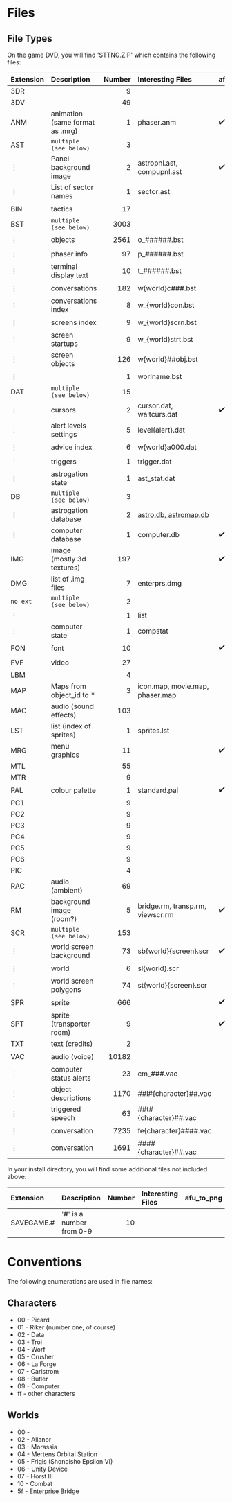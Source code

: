# Files

## File Types

On the game DVD, you will find 'STTNG.ZIP' which contains the following files:

| Extension | Description               | Number | Interesting Files          | afu_to_png         | afu_to_json        | afu_to_wav         |
| :---      | :---                      | ---:   | :---                       | :---               | :---               | :---               |
| 3DR       |                           |      9 |                            |                    |                    |                    |
| 3DV       |                           |     49 |                            |                    |                    |                    |
| ANM       | animation (same format as .mrg) |      1 | phaser.anm           | :heavy_check_mark: |                    |                    |
| AST       | `multiple (see below)`    |      3 |                            |                    |                    |                    |
| &vellip;  | Panel background image    |      2 | astropnl.ast, compupnl.ast | :heavy_check_mark: |                    |                    |
| &vellip;  | List of sector names      |      1 | sector.ast                 |                    | :heavy_check_mark: |                    |
| BIN       | tactics                   |     17 |                            |                    | :heavy_check_mark: |                    |
| BST       | `multiple (see below)`    |   3003 |                            |                    |                    |                    |
| &vellip;  | objects                   |   2561 | o_######.bst               |                    | :heavy_check_mark: |                    |
| &vellip;  | phaser info               |     97 | p_######.bst               |                    | :heavy_check_mark: |                    |
| &vellip;  | terminal display text     |     10 | t_######.bst               |                    | :heavy_check_mark: |                    |
| &vellip;  | conversations             |    182 | w{world}c###.bst           |                    | :heavy_check_mark: |                    |
| &vellip;  | conversations index       |      8 | w_{world}con.bst           |                    | :heavy_check_mark: |                    |
| &vellip;  | screens index             |      9 | w_{world}scrn.bst          |                    | :heavy_check_mark: |                    |
| &vellip;  | screen startups           |      9 | w_{world}strt.bst          |                    | :heavy_check_mark: |                    |
| &vellip;  | screen objects            |    126 | w{world}##obj.bst          |                    | :heavy_check_mark: |                    |
| &vellip;  |                           |      1 | worlname.bst               |                    | :heavy_check_mark: |                    |
| DAT       | `multiple (see below)`    |     15 |                            |                    |                    |                    |
| &vellip;  | cursors                   |      2 | cursor.dat, waitcurs.dat   | :heavy_check_mark: |                    |                    |
| &vellip;  | alert levels settings     |      5 | level{alert}.dat           |                    | :heavy_check_mark: |                    |
| &vellip;  | advice index              |      6 | w{world}a000.dat           |                    | :heavy_check_mark: |                    |
| &vellip;  | triggers                  |      1 | trigger.dat                |                    | :heavy_check_mark: |                    |
| &vellip;  | astrogation state         |      1 | ast_stat.dat               |                    | :heavy_check_mark: |                    |
| DB        | `multiple (see below)`    |      3 |                            |                    |                    |                    |
| &vellip;  | astrogation database      |      2 | [astro.db, astromap.db](ASTRO.md) |             | :heavy_check_mark: |                    |
| &vellip;  | computer database         |      1 | computer.db                | :heavy_check_mark: | :heavy_check_mark: |                    |
| IMG       | image (mostly 3d textures)|    197 |                            | :heavy_check_mark: |                    |                    |
| DMG       | list of .img files        |      7 | enterprs.dmg               |                    |                    |                    |
| `no ext`  | `multiple (see below)`    |      2 |                            |                    |                    |                    |
| &vellip;  |                           |      1 | list                       |                    |                    |                    |
| &vellip;  | computer state            |      1 | compstat                   |                    | :heavy_check_mark: |                    |
| FON       | font                      |     10 |                            | :heavy_check_mark: | :heavy_check_mark: |                    |
| FVF       | video                     |     27 |                            |                    | :heavy_check_mark: |                    |
| LBM       |                           |      4 |                            |                    |                    |                    |
| MAP       | Maps from object_id to *  |      3 | icon.map, movie.map, phaser.map |               | :heavy_check_mark: |                    |
| MAC       | audio (sound effects)     |    103 |                            |                    |                    | :heavy_check_mark: |
| LST       | list (index of sprites)   |      1 | sprites.lst                |                    | :heavy_check_mark: |                    |
| MRG       | menu graphics             |     11 |                            | :heavy_check_mark: | :heavy_check_mark: |                    |
| MTL       |                           |     55 |                            |                    |                    |                    |
| MTR       |                           |      9 |                            |                    |                    |                    |
| PAL       | colour palette            |      1 | standard.pal               | :heavy_check_mark: | :heavy_check_mark: |                    |
| PC1       |                           |      9 |                            |                    |                    |                    |
| PC2       |                           |      9 |                            |                    |                    |                    |
| PC3       |                           |      9 |                            |                    |                    |                    |
| PC4       |                           |      9 |                            |                    |                    |                    |
| PC5       |                           |      9 |                            |                    |                    |                    |
| PC6       |                           |      9 |                            |                    |                    |                    |
| PIC       |                           |      4 |                            |                    |                    |                    |
| RAC       | audio (ambient)           |     69 |                            |                    |                    | :heavy_check_mark: |
| RM        | background image (room?)  |      5 | bridge.rm, transp.rm, viewscr.rm | :heavy_check_mark: |              |                    |
| SCR       | `multiple (see below)`    |    153 |                            |                    |                    |                    |
| &vellip;  | world screen background   |     73 | sb{world}{screen}.scr      | :heavy_check_mark: |                    |                    |
| &vellip;  | world                     |      6 | sl{world}.scr              |                    | :heavy_check_mark: |                    |
| &vellip;  | world screen polygons     |     74 | st{world}{screen}.scr      |                    | :heavy_check_mark: |                    |
| SPR       | sprite                    |    666 |                            | :heavy_check_mark: | :heavy_check_mark: |                    |
| SPT       | sprite (transporter room) |      9 |                            | :heavy_check_mark: | :heavy_check_mark: |                    |
| TXT       | text (credits)            |      2 |                            |                    |                    |                    |
| VAC       | audio (voice)             |  10182 |                            |                    |                    | :heavy_check_mark: |
| &vellip;  | computer status alerts    |     23 | cm_###.vac                 |                    |                    | :heavy_check_mark: |
| &vellip;  | object descriptions       |   1170 | ##l#{character}##.vac      |                    |                    | :heavy_check_mark: |
| &vellip;  | triggered speech          |     63 | ##t#{character}##.vac      |                    |                    | :heavy_check_mark: |
| &vellip;  | conversation              |   7235 | fe{character}####.vac      |                    |                    | :heavy_check_mark: |
| &vellip;  | conversation              |   1691 | ####{character}##.vac      |                    |                    | :heavy_check_mark: |

In your install directory, you will find some additional files not included above:

| Extension | Description               | Number | Interesting Files          | afu_to_png         | afu_to_json        | afu_to_wav         |
| :---      | :---                      | ---:   | :---                       | :---               | :---               | :---               |
| SAVEGAME.#| '#' is a number from 0-9  |     10 |                            |                    | In development     |                    |

# Conventions

The following enumerations are used in file names:

## Characters
* 00 - Picard
* 01 - Riker (number one, of course)
* 02 - Data
* 03 - Troi
* 04 - Worf
* 05 - Crusher
* 06 - La Forge
* 07 - Carlstrom
* 08 - Butler
* 09 - Computer
* ff - other characters

## Worlds
* 00 -
* 02 - Allanor
* 03 - Morassia
* 04 - Mertens Orbital Station
* 05 - Frigis (Shonoisho Epsilon VI)
* 06 - Unity Device
* 07 - Horst III
* 10 - Combat
* 5f - Enterprise Bridge
